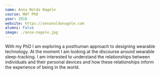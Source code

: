 ```yaml
---
name: Anna Nolda Nagele
course: MAT PhD
year: 2018
website: https://annanoldanagele.com
alumni: False
image: ./anna-nagele.jpg
---
```

With my PhD I am exploring a posthuman approach to designing wearable technology. At the moment I am looking at the discourse around wearable sleep-tracking. I am interested to understand the relationships between individuals and their personal devices and how these relationships inform the experience of being in the world.